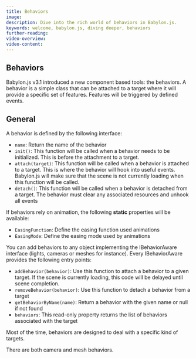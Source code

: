 ```yaml
---
title: Behaviors
image: 
description: Dive into the rich world of behaviors in Babylon.js.
keywords: welcome, babylon.js, diving deeper, behaviors
further-reading:
video-overview:
video-content:
---
```


## Behaviors

Babylon.js v3.1 introduced a new component based tools: the behaviors.
A behavior is a simple class that can be attached to a target where it will provide a specific set of features. Features will be triggered by defined events.

## General

A behavior is defined by the following interface:

-   `name`: Return the name of the behavior
-   `init()`: This function will be called when a behavior needs to be initialized. This is before the attachment to a target.
-   `attach(target)`: This function will be called when a behavior is attached to a target. This is where the behavior will hook into useful events. Babylon.js will make sure that the scene is not currently loading when this function will be called.
-   `detach()`: This function will be called when a behavior is detached from a target. The behavior must clear any associated resources and unhook all events

If behaviors rely on animation, the following **static** properties will be available:

-   `EasingFunction`: Define the easing function used animations
-   `EasingMode`: Define the easing mode used by animations

You can add behaviors to any object implementing the IBehaviorAware interface (lights, cameras or meshes for instance). Every IBehaviorAware provides the following entry points:

-   `addBehavior(behavior)`: Use this function to attach a behavior to a given target. If the scene is currently loading, this code will be delayed until scene completion.
-   `removeBehavior(behavior)`: Use this function to detach a behavior from a target
-   `getBehaviorByName(name)`: Return a behavior with the given name or null if not found
-   `behaviors`: This read-only property returns the list of behaviors associated with the target

Most of the time, behaviors are designed to deal with a specific kind of targets.

There are both camera and mesh behaviors.